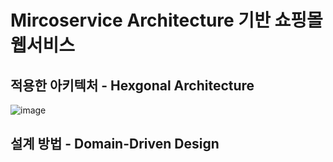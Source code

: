 # Mircoservice Architecture 기반 쇼핑몰 웹서비스

## 적용한 아키텍처 - Hexgonal Architecture

![image](https://user-images.githubusercontent.com/66311161/184323505-b9a8ea2c-fc0b-45cf-a119-6c0bc0999dac.png)


## 설계 방법 - Domain-Driven Design
